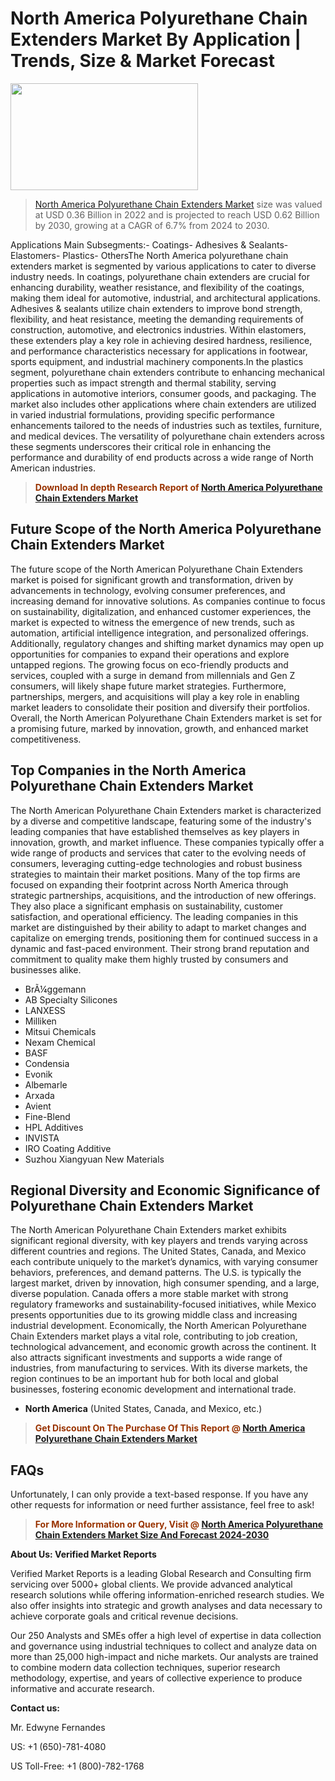 <p><h1>North America Polyurethane Chain Extenders Market By Application | Trends, Size & Market Forecast</h1><p><img class="aligncenter size-medium wp-image-105565" src="https://ffe5etoiles.com/wp-content/uploads/2025/01/MST7-300x171.png" alt="" width="300" height="171" /></p><blockquote><p><a href="https://www.verifiedmarketreports.com/download-sample/?rid=355060&utm_source=Github-NA&utm_medium=385" target="_blank">North America Polyurethane Chain Extenders Market</a> size was valued at USD 0.36 Billion in 2022 and is projected to reach USD 0.62 Billion by 2030, growing at a CAGR of 6.7% from 2024 to 2030.</p></blockquote>Applications Main Subsegments:- Coatings- Adhesives & Sealants- Elastomers- Plastics- OthersThe North America polyurethane chain extenders market is segmented by various applications to cater to diverse industry needs. In coatings, polyurethane chain extenders are crucial for enhancing durability, weather resistance, and flexibility of the coatings, making them ideal for automotive, industrial, and architectural applications. Adhesives & sealants utilize chain extenders to improve bond strength, flexibility, and heat resistance, meeting the demanding requirements of construction, automotive, and electronics industries. Within elastomers, these extenders play a key role in achieving desired hardness, resilience, and performance characteristics necessary for applications in footwear, sports equipment, and industrial machinery components.In the plastics segment, polyurethane chain extenders contribute to enhancing mechanical properties such as impact strength and thermal stability, serving applications in automotive interiors, consumer goods, and packaging. The market also includes other applications where chain extenders are utilized in varied industrial formulations, providing specific performance enhancements tailored to the needs of industries such as textiles, furniture, and medical devices. The versatility of polyurethane chain extenders across these segments underscores their critical role in enhancing the performance and durability of end products across a wide range of North American industries.</p><blockquote><p><span style="color: #993300;"><strong>Download In depth Research Report of <a href="https://www.verifiedmarketreports.com/download-sample/?rid=355060&utm_source=Github-NA&utm_medium=385">North America Polyurethane Chain Extenders Market</a></strong></span></p></blockquote><h2>Future Scope of the North America Polyurethane Chain Extenders Market</h2><p>The future scope of the North American Polyurethane Chain Extenders market is poised for significant growth and transformation, driven by advancements in technology, evolving consumer preferences, and increasing demand for innovative solutions. As companies continue to focus on sustainability, digitalization, and enhanced customer experiences, the market is expected to witness the emergence of new trends, such as automation, artificial intelligence integration, and personalized offerings. Additionally, regulatory changes and shifting market dynamics may open up opportunities for companies to expand their operations and explore untapped regions. The growing focus on eco-friendly products and services, coupled with a surge in demand from millennials and Gen Z consumers, will likely shape future market strategies. Furthermore, partnerships, mergers, and acquisitions will play a key role in enabling market leaders to consolidate their position and diversify their portfolios. Overall, the North American Polyurethane Chain Extenders market is set for a promising future, marked by innovation, growth, and enhanced market competitiveness.</p><h2>Top Companies in the North America Polyurethane Chain Extenders Market</h2><p>The North American Polyurethane Chain Extenders market is characterized by a diverse and competitive landscape, featuring some of the industry's leading companies that have established themselves as key players in innovation, growth, and market influence. These companies typically offer a wide range of products and services that cater to the evolving needs of consumers, leveraging cutting-edge technologies and robust business strategies to maintain their market positions. Many of the top firms are focused on expanding their footprint across North America through strategic partnerships, acquisitions, and the introduction of new offerings. They also place a significant emphasis on sustainability, customer satisfaction, and operational efficiency. The leading companies in this market are distinguished by their ability to adapt to market changes and capitalize on emerging trends, positioning them for continued success in a dynamic and fast-paced environment. Their strong brand reputation and commitment to quality make them highly trusted by consumers and businesses alike.</p><p><ul><li>BrÃ¼ggemann </li><li> AB Specialty Silicones </li><li> LANXESS </li><li> Milliken </li><li> Mitsui Chemicals </li><li> Nexam Chemical </li><li> BASF </li><li> Condensia </li><li> Evonik </li><li> Albemarle </li><li> Arxada </li><li> Avient </li><li> Fine-Blend </li><li> HPL Additives </li><li> INVISTA </li><li> IRO Coating Additive </li><li> Suzhou Xiangyuan New Materials</li></ul></p><h2>Regional Diversity and Economic Significance of Polyurethane Chain Extenders Market</h2><p>The North American Polyurethane Chain Extenders market exhibits significant regional diversity, with key players and trends varying across different countries and regions. The United States, Canada, and Mexico each contribute uniquely to the market’s dynamics, with varying consumer behaviors, preferences, and demand patterns. The U.S. is typically the largest market, driven by innovation, high consumer spending, and a large, diverse population. Canada offers a more stable market with strong regulatory frameworks and sustainability-focused initiatives, while Mexico presents opportunities due to its growing middle class and increasing industrial development. Economically, the North American Polyurethane Chain Extenders market plays a vital role, contributing to job creation, technological advancement, and economic growth across the continent. It also attracts significant investments and supports a wide range of industries, from manufacturing to services. With its diverse markets, the region continues to be an important hub for both local and global businesses, fostering economic development and international trade.</p><ul> <li><strong>North America</strong> (United States, Canada, and Mexico, etc.)</li></ul><blockquote><p><span style="color: #993300;"><strong>Get Discount On The Purchase Of This Report @ <a href="https://www.verifiedmarketreports.com/ask-for-discount/?rid=355060&utm_source=Github-NA&utm_medium=385">North America Polyurethane Chain Extenders Market</a></strong></span></p></blockquote><h2>FAQs</h2><p>Unfortunately, I can only provide a text-based response. If you have any other requests for information or need further assistance, feel free to ask!</p><blockquote><p><span style="color: #993300;"><strong>For More Information or Query, Visit @ <a href="https://www.verifiedmarketreports.com/product/polyurethane-chain-extenders-market/">North America Polyurethane Chain Extenders Market Size And Forecast 2024-2030</a></strong></span></p></blockquote><p><strong>About Us: Verified Market Reports</strong></p><p>Verified Market Reports is a leading Global Research and Consulting firm servicing over 5000+ global clients. We provide advanced analytical research solutions while offering information-enriched research studies. We also offer insights into strategic and growth analyses and data necessary to achieve corporate goals and critical revenue decisions.</p><p>Our 250 Analysts and SMEs offer a high level of expertise in data collection and governance using industrial techniques to collect and analyze data on more than 25,000 high-impact and niche markets. Our analysts are trained to combine modern data collection techniques, superior research methodology, expertise, and years of collective experience to produce informative and accurate research.</p><p><strong>Contact us:</strong></p><p>Mr. Edwyne Fernandes</p><p>US: +1 (650)-781-4080</p><p>US Toll-Free: +1 (800)-782-1768</p>
